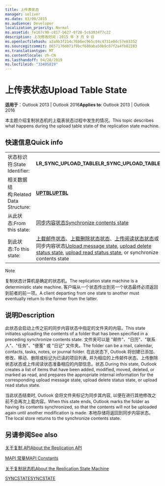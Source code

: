 ```yaml
---
title: 上传表状态
manager: soliver
ms.date: 03/09/2015
ms.audience: Developer
localization_priority: Normal
ms.assetid: fe167c90-c817-b627-0728-5c6393477c22
description: 上次修改时间：2015 年 3 月 9 日
ms.openlocfilehash: a2a9b3f214c76b8ec965c84c4731e0dc57e83352
ms.sourcegitcommit: 8657170d071f9bcf680aba50b9c07f2a4fb82283
ms.translationtype: MT
ms.contentlocale: zh-CN
ms.lasthandoff: 04/28/2019
ms.locfileid: "33405819"
---
```

# <a name="upload-table-state"></a><span data-ttu-id="1efe8-103">上传表状态</span><span class="sxs-lookup"><span data-stu-id="1efe8-103">Upload Table State</span></span>

  
  
<span data-ttu-id="1efe8-104">**适用于**：Outlook 2013 | Outlook 2016</span><span class="sxs-lookup"><span data-stu-id="1efe8-104">**Applies to**: Outlook 2013 | Outlook 2016</span></span> 
  
 <span data-ttu-id="1efe8-105">本主题介绍复制状态机的上载表状态过程中发生的情况。</span><span class="sxs-lookup"><span data-stu-id="1efe8-105">This topic describes what happens during the upload table state of the replication state machine.</span></span> 
  
## <a name="quick-info"></a><span data-ttu-id="1efe8-106">快速信息</span><span class="sxs-lookup"><span data-stu-id="1efe8-106">Quick info</span></span>

|||
|:-----|:-----|
|<span data-ttu-id="1efe8-107">状态标识符:</span><span class="sxs-lookup"><span data-stu-id="1efe8-107">State Identifier:</span></span>  <br/> |<span data-ttu-id="1efe8-108">**LR_SYNC_UPLOAD_TABLE**</span><span class="sxs-lookup"><span data-stu-id="1efe8-108">**LR_SYNC_UPLOAD_TABLE**</span></span> <br/> |
|<span data-ttu-id="1efe8-109">相关数据结构:</span><span class="sxs-lookup"><span data-stu-id="1efe8-109">Related Data Structure:</span></span>  <br/> |<span data-ttu-id="1efe8-110">**[UPTBL](uptbl.md)**</span><span class="sxs-lookup"><span data-stu-id="1efe8-110">**[UPTBL](uptbl.md)**</span></span> <br/> |
|<span data-ttu-id="1efe8-111">从此状态:</span><span class="sxs-lookup"><span data-stu-id="1efe8-111">From this state:</span></span>  <br/> |[<span data-ttu-id="1efe8-112">同步内容状态</span><span class="sxs-lookup"><span data-stu-id="1efe8-112">Synchronize contents state</span></span>](synchronize-contents-state.md) <br/> |
|<span data-ttu-id="1efe8-113">到此状态:</span><span class="sxs-lookup"><span data-stu-id="1efe8-113">To this state:</span></span>  <br/> |<span data-ttu-id="1efe8-114">[上载邮件状态](upload-message-state.md)、[上载删除状态状态](upload-delete-status-state.md)、[上传阅读状态状态](upload-read-status-state.md)或同步内容状态</span><span class="sxs-lookup"><span data-stu-id="1efe8-114">[Upload message state](upload-message-state.md), [upload delete status state](upload-delete-status-state.md), [upload read status state](upload-read-status-state.md), or synchronize contents state</span></span>  <br/> |
   
> [!NOTE]
> <span data-ttu-id="1efe8-115">复制状态计算机是确定的状态机。</span><span class="sxs-lookup"><span data-stu-id="1efe8-115">The replication state machine is a deterministic state machine.</span></span> <span data-ttu-id="1efe8-116">客户端从一个状态传出到另一个状态最终必须返回到前者的前一项。</span><span class="sxs-lookup"><span data-stu-id="1efe8-116">A client departing from one state to another must eventually return to the former from the latter.</span></span> 
  
## <a name="description"></a><span data-ttu-id="1efe8-117">说明</span><span class="sxs-lookup"><span data-stu-id="1efe8-117">Description</span></span>

<span data-ttu-id="1efe8-118">此状态会启动上传之前的同步内容状态中指定的文件夹的内容。</span><span class="sxs-lookup"><span data-stu-id="1efe8-118">This state initiates uploading the contents of a folder that has been specified in a preceding synchronize contents state.</span></span> <span data-ttu-id="1efe8-119">文件夹可以是 "邮件"、"日历"、"联系人"、"任务"、"便笺" 或 "日记" 文件夹。</span><span class="sxs-lookup"><span data-stu-id="1efe8-119">The folder can be a mail, calendar, contacts, tasks, notes, or journal folder.</span></span> <span data-ttu-id="1efe8-120">在此状态下, Outlook 将创建已添加、修改、移动、删除或标记为已读的项目列表, 并为相应的上传邮件状态、上传删除状态状态或上传阅读状态准备相应的内部信息。状态.</span><span class="sxs-lookup"><span data-stu-id="1efe8-120">During this state, Outlook creates a list of items that have been added, modified, moved, deleted, or marked as read, and prepares the appropriate internal information for the corresponding upload message state, upload delete status state, or upload read status state.</span></span>
  
<span data-ttu-id="1efe8-121">当此状态结束时, Outlook 会将文件夹标记为同步其内容, 以便在进行其他修改之前不会再次上载内容。</span><span class="sxs-lookup"><span data-stu-id="1efe8-121">When this state ends, Outlook marks the folder as having its contents synchronized, so that the contents will not be uploaded again until another modification is made.</span></span> <span data-ttu-id="1efe8-122">本地存储将返回到同步内容状态。</span><span class="sxs-lookup"><span data-stu-id="1efe8-122">The local store returns to the synchronize contents state.</span></span>
  
## <a name="see-also"></a><span data-ttu-id="1efe8-123">另请参阅</span><span class="sxs-lookup"><span data-stu-id="1efe8-123">See also</span></span>



[<span data-ttu-id="1efe8-124">关于复制 API</span><span class="sxs-lookup"><span data-stu-id="1efe8-124">About the Replication API</span></span>](about-the-replication-api.md)
  
[<span data-ttu-id="1efe8-125">MAPI 常量</span><span class="sxs-lookup"><span data-stu-id="1efe8-125">MAPI Constants</span></span>](mapi-constants.md)
  
[<span data-ttu-id="1efe8-126">关于复制状态机</span><span class="sxs-lookup"><span data-stu-id="1efe8-126">About the Replication State Machine</span></span>](about-the-replication-state-machine.md)
  
[<span data-ttu-id="1efe8-127">SYNCSTATE</span><span class="sxs-lookup"><span data-stu-id="1efe8-127">SYNCSTATE</span></span>](syncstate.md)

